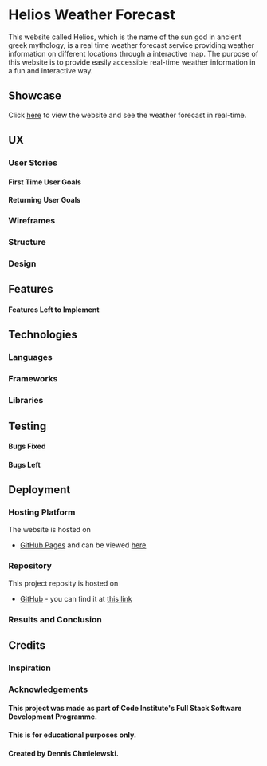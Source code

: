 # Helios Weather Forecast
This website called Helios, which is the name of the sun god in ancient greek mythology, is a real time weather forecast service providing weather information on different locations through a interactive map.
The purpose of this website is to provide easily accessible real-time weather information in a fun and interactive way.




## Showcase
Click [here](https://tetrapak-dev.github.io/milestone-project-1/) to view the website and see the weather forecast in real-time.



## UX


### User Stories

#### First Time User Goals




#### Returning User Goals





### Wireframes




### Structure


### Design


## Features




#### Features Left to Implement






## Technologies








### Languages 



### Frameworks


### Libraries 


## Testing































#### Bugs Fixed





#### Bugs Left






## Deployment

### Hosting Platform
The website is hosted on 
- [GitHub Pages](https://pages.github.com/) and can be viewed [here](https://tetrapak-dev.github.io/milestone-project-2/)


### Repository
This project reposity is hosted on  
- [GitHub](https://github.com/) - you can find it at [this link](https://tetrapak-dev.github.io/milestone-project-2/)

### Results and Conclusion


## Credits




### Inspiration


### Acknowledgements




#### This project was made as part of Code Institute's Full Stack Software Development Programme. 
#### This is for educational purposes only.
#### Created by Dennis Chmielewski.

